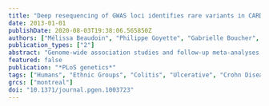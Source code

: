 ```yaml
---
title: "Deep resequencing of GWAS loci identifies rare variants in CARD9, IL23R and RNF186 that are associated with ulcerative colitis"
date: 2013-01-01
publishDate: 2020-08-03T19:38:06.565850Z
authors: ["Mélissa Beaudoin", "Philippe Goyette", "Gabrielle Boucher", "Ken Sin Lo", "Manuel A. Rivas", "Christine Stevens", "Azadeh Alikashani", "Martin Ladouceur", "David Ellinghaus", "Leif Törkvist", "Gautam Goel", "Caroline Lagacé", "Vito Annese", "Alain Bitton", "Jakob Begun", "Steve R. Brant", "Francesca Bresso", "Judy H. Cho", "Richard H. Duerr", "Jonas Halfvarson", "Dermot P. B. McGovern", "Graham Radford-Smith", "Stefan Schreiber", "Philip L. Schumm", "Yashoda Sharma", "Mark S. Silverberg", "Rinse K. Weersma", "Quebec IBD Genetics Consortium", "NIDDK IBD Genetics Consortium", "International IBD Genetics Consortium", "Mauro D'Amato", "Severine Vermeire", "Andre Franke", "Guillaume Lettre", "Ramnik J. Xavier", "Mark J. Daly", "John D. Rioux"]
publication_types: ["2"]
abstract: "Genome-wide association studies and follow-up meta-analyses in Crohn's disease (CD) and ulcerative colitis (UC) have recently identified 163 disease-associated loci that meet genome-wide significance for these two inflammatory bowel diseases (IBD). These discoveries have already had a tremendous impact on our understanding of the genetic architecture of these diseases and have directed functional studies that have revealed some of the biological functions that are important to IBD (e.g. autophagy). Nonetheless, these loci can only explain a small proportion of disease variance (~14% in CD and 7.5% in UC), suggesting that not only are additional loci to be found but that the known loci may contain high effect rare risk variants that have gone undetected by GWAS. To test this, we have used a targeted sequencing approach in 200 UC cases and 150 healthy controls (HC), all of French Canadian descent, to study 55 genes in regions associated with UC. We performed follow-up genotyping of 42 rare non-synonymous variants in independent case-control cohorts (totaling 14,435 UC cases and 20,204 HC). Our results confirmed significant association to rare non-synonymous coding variants in both IL23R and CARD9, previously identified from sequencing of CD loci, as well as identified a novel association in RNF186. With the exception of CARD9 (OR = 0.39), the rare non-synonymous variants identified were of moderate effect (OR = 1.49 for RNF186 and OR = 0.79 for IL23R). RNF186 encodes a protein with a RING domain having predicted E3 ubiquitin-protein ligase activity and two transmembrane domains. Importantly, the disease-coding variant is located in the ubiquitin ligase domain. Finally, our results suggest that rare variants in genes identified by genome-wide association in UC are unlikely to contribute significantly to the overall variance for the disease. Rather, these are expected to help focus functional studies of the corresponding disease loci."
featured: false
publication: "*PLoS genetics*"
tags: ["Humans", "Ethnic Groups", "Colitis", "Ulcerative", "Crohn Disease", "Genetic Predisposition to Disease", "Genome-Wide Association Study", "Polymorphism", "Single Nucleotide", "Receptors", "Interleukin", "High-Throughput Nucleotide Sequencing", "Ubiquitin-Protein Ligases", "Canada", "CARD Signaling Adaptor Proteins", "*Genome-Wide Association Study", "CARD Signaling Adaptor Proteins/*genetics", "Colitis", "Ulcerative/*genetics/pathology", "Crohn Disease/*genetics/pathology", "Receptors", "Interleukin/*genetics", "Ubiquitin-Protein Ligases/*genetics"]
grcs: ["montreal"]
doi: "10.1371/journal.pgen.1003723"
---
```


